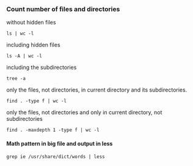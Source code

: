 ### Count number of files and directories 
without hidden files
```
ls | wc -l
```

including hidden files
```
ls -A | wc -l
```

including the subdirectories
```
tree -a
```

only the files, not directories, in current directory and its subdirectories.
```
find . -type f | wc -l
```

only the files, not directories and only in current directory, not subdirectories
```
find . -maxdepth 1 -type f | wc -l
```

#### Math pattern in big file and output in less
```
grep ie /usr/share/dict/words | less
```